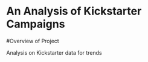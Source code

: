 # An Analysis of Kickstarter Campaigns

#Overview of Project


Analysis on Kickstarter data for trends
